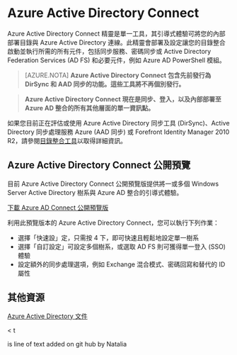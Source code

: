 ﻿<properties pageTitle="Azure Active Directory Connect" description="Azure Active Directory Connect 精靈是單一工具，其引導式體驗可將您的內部部署 Windows Server Active Directory 與 Azure Active Directory 連線" services="active-directory" documentationCenter="" authors="Gayana" manager="terrylan" editor="" />

<tags ms.service="active-directory" ms.workload="identity" ms.tgt_pltfrm="na" ms.devlang="na" ms.topic="article" ms.date="02/27/2015" ms.author="gabag" />

<h1 id="vnettut1">Azure Active Directory Connect</h1>

Azure Active Directory Connect 精靈是單一工具，其引導式體驗可將您的內部部署目錄與 Azure Active Directory 連線。此精靈會部署及設定讓您的目錄整合啟動並執行所需的所有元件，包括同步服務、密碼同步或 Active Directory Federation Services (AD FS) 和必要元件，例如 Azure AD PowerShell 模組。

>[AZURE.NOTA] **Azure Active Directory Connect 包含先前發行為 DirSync 和 AAD 同步的功能。這些工具將不再個別發行。** 

> **Azure Active Directory Connect 現在是同步、登入，以及內部部署至 Azure AD 整合的所有其他層面的單一資訊點。**


如果您目前正在評估或使用 Azure Active Directory 同步工具 (DirSync)、Active Directory 同步處理服務 Azure (AAD 同步) 或 Forefront Identity Manager 2010 R2，請參閱[目錄整合工具](http://msdn.microsoft.com/library/azure/dn757582.aspx "Directory Integration Tools")以取得詳細資訊。


##  Azure Active Directory Connect 公開預覽 

目前 Azure Active Directory Connect 公開預覽版提供將一或多個 Windows Server Active Directory 樹系與 Azure AD 整合的引導式體驗。 

[下載 Azure AD Connect 公開預覽版](http://connect.microsoft.com/site1164/program8612 "Azure Active Directory Connect")

利用此預覽版本的 Azure Active Directory Connect，您可以執行下列作業： 

- 選擇「快速設」定，只需按 4 下，即可快速且輕鬆地設定單一樹系
- 選擇「自訂設定」可設定多個樹系，或選取 AD FS 則可獲得單一登入 (SSO) 體驗
- 設定額外的同步處理選項，例如 Exchange 混合模式、密碼回寫和替代的 ID 屬性

##  其他資源
[Azure Active Directory 文件](http://azure.microsoft.com/documentation/services/active-directory/)




<!--Multiple changes-->< t
is line of text added on git hub by Natalia


